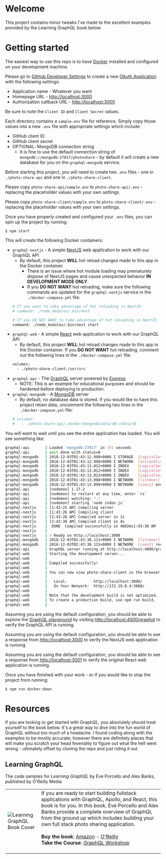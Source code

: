 # Welcome
This project contains minor tweaks I've made to the excellent examples provided by the Learning GraphQL book below.

# Getting started
The easiest way to use this repo is to have [Docker](https://www.docker.com) installed and configured on your development machine. 

Please go to [GitHub Developer Settings](https://github.com/settings/developers) to create a new [OAuth Application](https://github.com/settings/applications/new) with the following settings:
+ Application name - Whatever you want
+ Homepage URL - [http://localhost:3000](http://localhost:3000)
+ Authorization callback URL - [http://localhost:3000](http://localhost:3000)

Be sure to note the `Client ID` and `Client Secret` values.

Each directory contains a `sample.env` file for reference. Simply copy those values into a new `.env` file with appropriate settings which include:
+ GitHub client ID
+ GitHub client secret
+ OPTIONAL: MongoDB connection string
    - It is fine to use the default connection string of `mongodb://mongodb:27017/photoshare` - by default it will create a new database for you on the `graphql-mongodb` service.

Before starting this project, you will need to create two `.env` files - one in `./photo-share-api` and one in `./photo-share-client`. 

Please copy `photo-share-api/sample.env` to `photo-share-api/.env` - replacing the placeholder values with your own settings.

Please copy `photo-share-client/sample.env` to `photo-share-client/.env` - replacing the placeholder values with your own settings.

Once you have properly created and configured your `.env` files, you can spin up the project by running:

    $ npm start

This will create the following Docker containers:
+ `graphql-nextjs` - A simple [NextJS](https://nextjs.org) web application to work with our GraphQL API
    - By default, this project **WILL** hot reload changes made to this app in the Docker container. 
        + There is an issue where hot module loading may prematurely dispose of NextJS pages and cause unexpected behavior **IN DEVELOPMENT MODE ONLY**. 
        + If you **DO NOT WANT** hot reloading, make sure the following commands are updated for the `graphql-nextjs` service in the `./docker-compose.yml` file:
    ```sh
    # If you want to take advantage of hot reloading in NextJS:
    # command: ./node_modules/.bin/next

    # If you DO NOT WANT to take advantage of hot reloading in NextJS:
    command: ./node_modules/.bin/next start
    ```
+ `graphql-web` - A simple [React](https://reactjs.org) web application to work with our GraphQL API
    - By default, this project **WILL** hot reload changes made to this app in the Docker container. If you **DO NOT WANT** hot reloading, comment out the following lines in the `./docker-compose.yml` file:
    ```sh
    volumes:
      - ./photo-share-client:/usr/src
    ```
+ `graphql-api` - The [GraphQL](https://graphql.org) server powered by [Express](https://expressjs.com)
    - NOTE: This is an example for educational purposes and should be hardened before deploying to production.
+ `graphql-mongodb` - A [MongoDB](https://www.mongodb.com) server
    - By default, no database data is stored. If you would like to have this project retain data, uncomment the following two lines in the `./docker-compose.yml` file:
    ```sh
    # volumes:
    #   - ./photo-share-api/.docker/mongodb/data/db:/data/db
    ```

You will want to wait until you see the entire application has loaded. You will see something like:
```sh
graphql-api       | Loaded 'mongodb:27017' in [0] seconds
graphql-api       | wait done with status=0
graphql-mongodb   | 2018-12-03T01:43:12.998+0000 I STORAGE  [LogicalSessionCacheRefresh] createCollection: config.system.sessions with generated UUID: 043a13f0-67d4-48d4-a4f1-a594c00cd6fa
graphql-mongodb   | 2018-12-03T01:43:12.998+0000 I NETWORK  [initandlisten] waiting for connections on port 27017
graphql-mongodb   | 2018-12-03T01:43:13.012+0000 I INDEX    [LogicalSessionCacheRefresh] build index on: config.system.sessions properties: { v: 2, key: { lastUse: 1 }, name: "lsidTTLIndex", ns: "config.system.sessions", expireAfterSeconds: 1800 }
graphql-mongodb   | 2018-12-03T01:43:13.012+0000 I INDEX    [LogicalSessionCacheRefresh] 	 building index using bulk method; build may temporarily use up to 500 megabytes of RAM
graphql-mongodb   | 2018-12-03T01:43:13.013+0000 I INDEX    [LogicalSessionCacheRefresh] build index done.  scanned 0 total records. 0 secs
graphql-mongodb   | 2018-12-03T01:43:13.098+0000 I NETWORK  [listener] connection accepted from 172.19.0.3:44361 #1 (1 connection now open)
graphql-mongodb   | 2018-12-03T01:43:13.099+0000 I NETWORK  [conn1] end connection 172.19.0.3:44361 (0 connections now open)
graphql-api       | [nodemon] 1.17.2
graphql-api       | [nodemon] to restart at any time, enter `rs`
graphql-api       | [nodemon] watching: *.*
graphql-api       | [nodemon] starting `node index.js`
graphql-nextjs    | [1:43:25 AM] Compiling server
graphql-nextjs    | [1:43:26 AM] Compiling client
graphql-nextjs    | [1:43:26 AM] Compiled server in 1s
graphql-nextjs    | [1:43:30 AM] Compiled client in 4s
graphql-nextjs    |  DONE  Compiled successfully in 4882ms1:43:30 AM
graphql-nextjs    | 
graphql-nextjs    | > Ready on http://localhost:3000
graphql-mongodb   | 2018-12-03T01:43:38.111+0000 I NETWORK  [listener] connection accepted from 172.19.0.3:49348 #2 (1 connection now open)
graphql-mongodb   | 2018-12-03T01:43:38.115+0000 I NETWORK  [conn2] received client metadata from 172.19.0.3:49348 conn2: { driver: { name: "nodejs", version: "3.1.0" }, os: { type: "Linux", name: "linux", architecture: "x64", version: "4.9.125-linuxkit" }, platform: "Node.js v10.13.0, LE, mongodb-core: 3.1.0" }
graphql-api       | GraphQL server running at http://localhost:4000/graphql
graphql-web       | Starting the development server...
graphql-web       | 
graphql-web       | Compiled successfully!
graphql-web       | 
graphql-web       | You can now view photo-share-client in the browser.
graphql-web       | 
graphql-web       |   Local:            http://localhost:3000/
graphql-web       |   On Your Network:  http://172.19.0.4:3000/
graphql-web       | 
graphql-web       | Note that the development build is not optimized.
graphql-web       | To create a production build, use npm run build.
graphql-web       | 
```

Assuming you are using the default configuration, you should be able to explore the [GraphQL playground](http://localhost:4000/graphql) by visiting [http://localhost:4000/graphql](http://localhost:4000/graphql) to verify the GraphQL API is running.

Assuming you are using the default configuration, you should be able to see a response from [http://localhost:3000](http://localhost:3000) to verify the NextJS web application is running.

Assuming you are using the default configuration, you should be able to see a response from [http://localhost:3001](http://localhost:3001) to verify the original React web application is running.

Once you have finished with your work - or if you would like to stop the project from running:

    $ npm run docker:down

# Resources
If you are looking to get started with GraphQL, you absolutely should treat yourself to the book below. It's a great way to dive into the fun world of GraphQL without too much of a headache. I found coding along with the examples to be mostly accurate; however there are definitely places that will make you scratch your head feverishly to figure out what the hell went wrong - ultimately offset by cloning the repo and just riding it out.

## Learning GraphQL
The code samples for *Learning GraphQL* by Eve Porcello and Alex Banks, published by O'Reilly Media

|          |          |
|----------|----------|
| ![Learning GraphQL Book Cover](https://raw.githubusercontent.com/MoonHighway/learning-graphql/master/learning-graphql.jpg) | If you are ready to start building fullstack applications with GraphQL, Apollo, and React, this book is for you. In this book, Eve Porcello and Alex Banks provide a complete overview of GraphQL from the ground up which includes building your own full stack photo sharing application.<br><br> __Buy the book__: [Amazon](https://www.amazon.com/Learning-GraphQL-Declarative-Fetching-Modern/dp/1492030716) - [O'Reilly](http://shop.oreilly.com/product/0636920137269.do) <br>__Take the Course__: [GraphQL Workshop](https://www.graphqlworkshop.com)<br><br>  |
